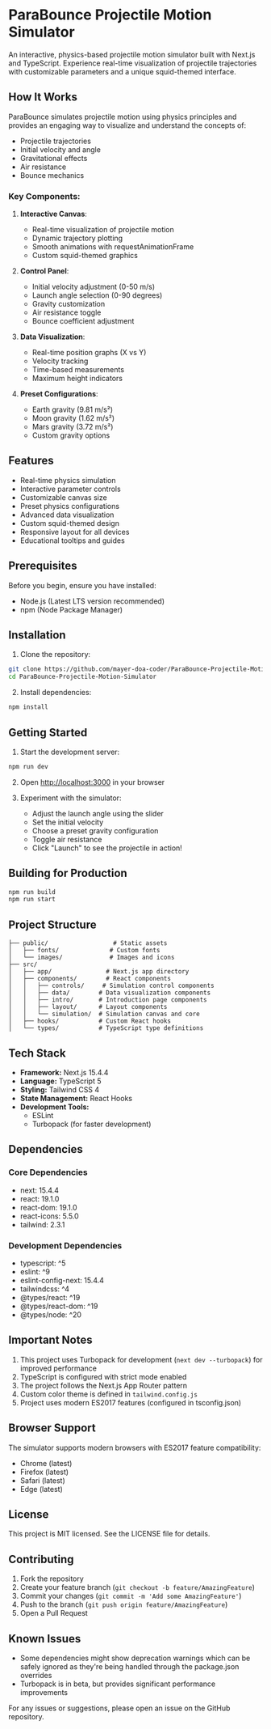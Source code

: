 # ParaBounce Projectile Motion Simulator

An interactive, physics-based projectile motion simulator built with Next.js and TypeScript. Experience real-time visualization of projectile trajectories with customizable parameters and a unique squid-themed interface.

## How It Works

ParaBounce simulates projectile motion using physics principles and provides an engaging way to visualize and understand the concepts of:
- Projectile trajectories
- Initial velocity and angle
- Gravitational effects
- Air resistance
- Bounce mechanics

### Key Components:

1. **Interactive Canvas**: 
   - Real-time visualization of projectile motion
   - Dynamic trajectory plotting
   - Smooth animations with requestAnimationFrame
   - Custom squid-themed graphics

2. **Control Panel**:
   - Initial velocity adjustment (0-50 m/s)
   - Launch angle selection (0-90 degrees)
   - Gravity customization
   - Air resistance toggle
   - Bounce coefficient adjustment

3. **Data Visualization**:
   - Real-time position graphs (X vs Y)
   - Velocity tracking
   - Time-based measurements
   - Maximum height indicators

4. **Preset Configurations**:
   - Earth gravity (9.81 m/s²)
   - Moon gravity (1.62 m/s²)
   - Mars gravity (3.72 m/s²)
   - Custom gravity options

## Features

- Real-time physics simulation
- Interactive parameter controls
- Customizable canvas size
- Preset physics configurations
- Advanced data visualization
- Custom squid-themed design
- Responsive layout for all devices
- Educational tooltips and guides

## Prerequisites

Before you begin, ensure you have installed:
- Node.js (Latest LTS version recommended)
- npm (Node Package Manager)

## Installation

1. Clone the repository:
```bash
git clone https://github.com/mayer-doa-coder/ParaBounce-Projectile-Motion-Simulator.git
cd ParaBounce-Projectile-Motion-Simulator
```

2. Install dependencies:
```bash
npm install
```

## Getting Started

1. Start the development server:
```bash
npm run dev
```

2. Open [http://localhost:3000](http://localhost:3000) in your browser

3. Experiment with the simulator:
   - Adjust the launch angle using the slider
   - Set the initial velocity
   - Choose a preset gravity configuration
   - Toggle air resistance
   - Click "Launch" to see the projectile in action!

## Building for Production

```bash
npm run build
npm run start
```

## Project Structure

```
├── public/                  # Static assets
│   ├── fonts/              # Custom fonts
│   └── images/             # Images and icons
├── src/
│   ├── app/               # Next.js app directory
│   ├── components/        # React components
│   │   ├── controls/     # Simulation control components
│   │   ├── data/        # Data visualization components
│   │   ├── intro/       # Introduction page components
│   │   ├── layout/      # Layout components
│   │   └── simulation/  # Simulation canvas and core
│   ├── hooks/           # Custom React hooks
│   └── types/           # TypeScript type definitions
```

## Tech Stack

- **Framework:** Next.js 15.4.4
- **Language:** TypeScript 5
- **Styling:** Tailwind CSS 4
- **State Management:** React Hooks
- **Development Tools:**
  - ESLint
  - Turbopack (for faster development)

## Dependencies

### Core Dependencies
- next: 15.4.4
- react: 19.1.0
- react-dom: 19.1.0
- react-icons: 5.5.0
- tailwind: 2.3.1

### Development Dependencies
- typescript: ^5
- eslint: ^9
- eslint-config-next: 15.4.4
- tailwindcss: ^4
- @types/react: ^19
- @types/react-dom: ^19
- @types/node: ^20

## Important Notes

1. This project uses Turbopack for development (`next dev --turbopack`) for improved performance
2. TypeScript is configured with strict mode enabled
3. The project follows the Next.js App Router pattern
4. Custom color theme is defined in `tailwind.config.js`
5. Project uses modern ES2017 features (configured in tsconfig.json)

## Browser Support

The simulator supports modern browsers with ES2017 feature compatibility:
- Chrome (latest)
- Firefox (latest)
- Safari (latest)
- Edge (latest)

## License

This project is MIT licensed. See the LICENSE file for details.

## Contributing

1. Fork the repository
2. Create your feature branch (`git checkout -b feature/AmazingFeature`)
3. Commit your changes (`git commit -m 'Add some AmazingFeature'`)
4. Push to the branch (`git push origin feature/AmazingFeature`)
5. Open a Pull Request

## Known Issues

- Some dependencies might show deprecation warnings which can be safely ignored as they're being handled through the package.json overrides
- Turbopack is in beta, but provides significant performance improvements

For any issues or suggestions, please open an issue on the GitHub repository.